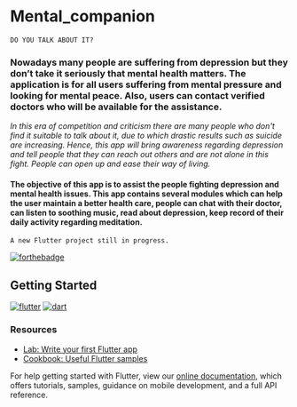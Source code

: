 # Mental_companion

`DO YOU TALK ABOUT IT?`

### Nowadays many people are suffering from depression but they don’t take it seriously that mental health matters. The application is for all users suffering from mental pressure and looking for mental peace. Also, users can contact verified doctors who will be available for the assistance.
_In this era of competition and criticism there are many people who don't find it suitable to talk about it, due to which drastic results such as suicide are increasing.
Hence, this app will bring awareness regarding depression and tell people that they can reach out others and are not alone in this fight. People can open up and ease their way of living._
#### The objective of this app is to assist the people fighting depression and mental health issues. This app contains several modules which can help the user maintain a better health care, people can chat with their doctor, can listen to soothing music, read about depression, keep record of their daily activity regarding meditation.

`A new Flutter project still in progress.`



[![forthebadge](https://forthebadge.com/images/badges/built-with-love.svg)](https://github.com/Harshita248)


## Getting Started

[![flutter](https://img.shields.io/badge/Flutter-02569B?style=for-the-badge&logo=flutter&logoColor=white)](https://github.com/Harshita248)
[![dart](https://img.shields.io/badge/Dart-0175C2?style=for-the-badge&logo=dart&logoColor=white)](https://github.com/Harshita248)

### Resources    

- [Lab: Write your first Flutter app](https://flutter.dev/docs/get-started/codelab)
- [Cookbook: Useful Flutter samples](https://flutter.dev/docs/cookbook)

For help getting started with Flutter, view our
[online documentation](https://flutter.dev/docs), which offers tutorials,
samples, guidance on mobile development, and a full API reference.
